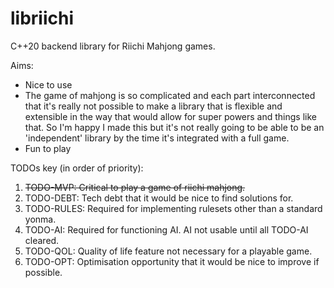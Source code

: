 # libriichi
 C++20 backend library for Riichi Mahjong games.

Aims:
- Nice to use
- The game of mahjong is so complicated and each part interconnected that it's really not possible to make a library that is flexible and extensible in the way that would allow for super powers and things like that. So I'm happy I made this but it's not really going to be able to be an 'independent' library by the time it's integrated with a full game.
- Fun to play

TODOs key (in order of priority):
1. ~~TODO-MVP: Critical to play a game of riichi mahjong.~~
2. TODO-DEBT: Tech debt that it would be nice to find solutions for.
3. TODO-RULES: Required for implementing rulesets other than a standard yonma.
4. TODO-AI: Required for functioning AI. AI not usable until all TODO-AI cleared.
5. TODO-QOL: Quality of life feature not necessary for a playable game.
6. TODO-OPT: Optimisation opportunity that it would be nice to improve if possible.
